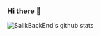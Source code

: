 ### Hi there 👋

<!--
**SalikBackEnd/SalikBackEnd** is a ✨ _special_ ✨ repository because its `README.md` (this file) appears on your GitHub profile.

Here are some ideas to get you started:

- 🔭 I’m currently working on ...
- 🌱 I’m currently learning ...
- 👯 I’m looking to collaborate on ...
- 🤔 I’m looking for help with ...
- 💬 Ask me about ...
- 📫 How to reach me: ...
- 😄 Pronouns: ...
- ⚡ Fun fact: ...
-->
![SalikBackEnd's github stats](https://github-readme-stats.vercel.app/api?username=SalikBackEnd&theme=react&show_icons=true)

